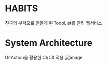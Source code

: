 # HABITS
친구의 부탁으로 만들게 된 TodoList를 관리 웹서비스
# System Architecture
GitAction을 활용한 CI/CD 적용
![image](https://github.com/dev-morph/HABITS/assets/112484043/79684cc2-3bda-4a22-a3ee-19e169025b0a)
